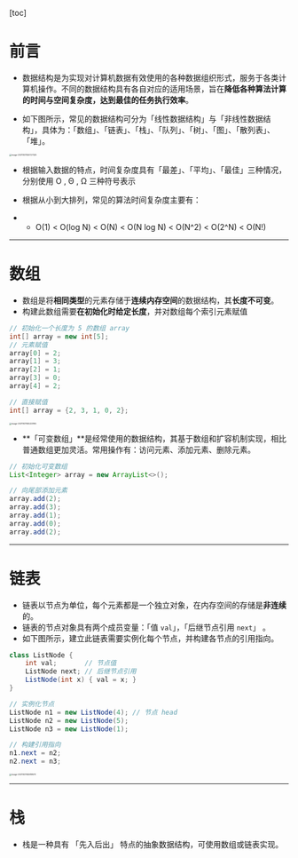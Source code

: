 [toc]

# 前言

-   数据结构是为实现对计算机数据有效使用的各种数据组织形式，服务于各类计算机操作。不同的数据结构具有各自对应的适用场景，旨在**降低各种算法计算的时间与空间复杂度，达到最佳的任务执行效率**。

-   如下图所示，常见的数据结构可分为「线性数据结构」与「非线性数据结构」，具体为：「数组」、「链表」、「栈」、「队列」、「树」、「图」、「散列表」、「堆」。

    

<img src="/Users/chengsun/Library/Application Support/typora-user-images/image-20211031144727325.png" alt="image-20211031144727325" style="zoom:25%;" />



-   根据输入数据的特点，时间复杂度具有「最差」、「平均」、「最佳」三种情况，分别使用 O , Θ , Ω 三种符号表示

-   根据从小到大排列，常见的算法时间复杂度主要有：

-   -   O(1) < O(log N) < O(N) < O(N log N) < O(N^2) < O(2^N) < O(N!)



---



# 数组



-   数组是将**相同类型**的元素存储于**连续内存空间**的数据结构，其**长度不可变**。
-   构建此数组需要**在初始化时给定长度**，并对数组每个索引元素赋值

```java
// 初始化一个长度为 5 的数组 array
int[] array = new int[5];
// 元素赋值
array[0] = 2;
array[1] = 3;
array[2] = 1;
array[3] = 0;
array[4] = 2;

// 直接赋值
int[] array = {2, 3, 1, 0, 2};
```



<img src="/Users/chengsun/Library/Application Support/typora-user-images/image-20211031145220165.png" alt="image-20211031145220165" style="zoom:25%;" />



-   **「可变数组」**是经常使用的数据结构，其基于数组和扩容机制实现，相比普通数组更加灵活。常用操作有：访问元素、添加元素、删除元素。

```java
// 初始化可变数组
List<Integer> array = new ArrayList<>();

// 向尾部添加元素
array.add(2);
array.add(3);
array.add(1);
array.add(0);
array.add(2);
```



---



# 链表



-   链表以节点为单位，每个元素都是一个独立对象，在内存空间的存储是**非连续**的。
-   链表的节点对象具有两个成员变量：「值 `val`」，「后继节点引用 `next`」 。
-   如下图所示，建立此链表需要实例化每个节点，并构建各节点的引用指向。

```java
class ListNode {
    int val;       // 节点值
    ListNode next; // 后继节点引用
    ListNode(int x) { val = x; }
}

// 实例化节点
ListNode n1 = new ListNode(4); // 节点 head
ListNode n2 = new ListNode(5);
ListNode n3 = new ListNode(1);

// 构建引用指向
n1.next = n2;
n2.next = n3;

```



<img src="/Users/chengsun/Library/Application Support/typora-user-images/image-20211031145819570.png" alt="image-20211031145819570" style="zoom:25%;" />



---



# 栈



-   栈是一种具有 「先入后出」 特点的抽象数据结构，可使用数组或链表实现。















